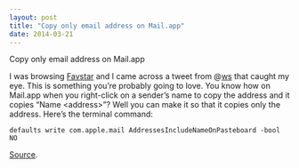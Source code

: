 ```yaml
---
layout: post
title: "Copy only email address on Mail.app"
date: 2014-03-21
---
```


Copy only email address on Mail.app

I was browsing [Favstar](http://favstar.fm) and I came across a tweet from @[ws](https://twitter.com/ws/) that caught my eye. This is something you’re probably going to love. You know how on Mail.app when you right-click on a sender’s name to copy the address and it copies “Name \<address\>”? Well you can make it so that it copies only the address. Here’s the terminal command:

	defaults write com.apple.mail AddressesIncludeNameOnPasteboard -bool NO

[Source](https://twitter.com/ws/status/208680300807598081).